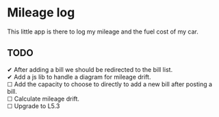 # Mileage log

This little app is there to log my mileage and the fuel cost of my car. 

## TODO
✔ After adding a bill we should be redirected to the bill list.  
✔ Add a js lib to handle a diagram for mileage drift.  
☐ Add the capacity to choose to directly to add a new bill after posting a bill.  
☐ Calculate mileage drift.  
☐ Upgrade to L5.3